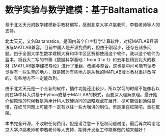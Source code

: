 # 数学实验与数学建模：基于Baltamatica
基于北太天元的数学建模新手教材编写，感谢北京大学卢朓老师、李若老师等人的支持。

北太天元，又名Baltamatica，是国内首个自主科学计算软件，对标MATLAB且语法与MATLAB兼容。目前中国人是开源免费的，但由于刚起步，还存在诸多问题。由于全国大学生数学建模大赛和华中区区赛都使用这个软件，我以这个软件为蓝本，将我大二写的书稿《数据科学基础：from 0 to 1》和去年投稿到北大的教材《MATLAB数学建模导论》进行了重组、改编与整合。这也是中间可能有读者觉得有一些生草的地方，就是因为有些地方是从我的MATLAB版本教材重排改写的，有些地方不一定能改到。

由于北太天元是一个全新的软件，插件功能还比较少，所以学习的时候不能像我以前在华中科大讲基于Python或基于MATLAB的模式，而要深入理解原理。最开始介绍原理的时候我是秉承计科人软硬协同的战略观点在展开，尽可能做到通俗易懂，在细节问题上可能不一定有以往一些大咖讲的到位。但是重在框架吧，重在框架。

本书完全开源，不收取任何费用，但是请注意一下版权问题谢谢。最后再次鸣谢北京大学卢朓老师和李若老师等人支持，期待开发组工作能够做的越来越好！
